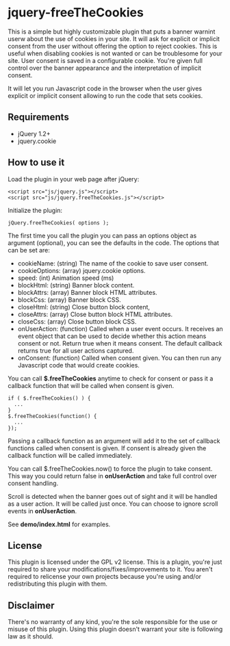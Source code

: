 jquery-freeTheCookies
=====================

This is a simple but highly customizable plugin that puts a banner warnint userw about the use of cookies in your site. It will ask for explicit or implicit consent from the user without offering the option to reject cookies. This is useful when disabling cookies is not wanted or can be troublesome for your site. User consent is saved in a configurable cookie. You're given full control over the banner appearance and the interpretation of implicit consent.

It will let you run Javascript code in the browser when the user gives explicit or implicit consent allowing to run the code that sets cookies.

Requirements
------------

  + jQuery 1.2+
  + jquery.cookie

How to use it
-------------

Load the plugin in your web page after jQuery:
```
<script src="js/jquery.js"></script>
<script src="js/jquery.freeTheCookies.js"></script>
```

Initialize the plugin:
```
jQuery.freeTheCookies( options );
```

The first time you call the plugin you can pass an options object as argument (optional), you can see the defaults in the code. The options that can be set are:

  + cookieName: (string) The name of the cookie to save user consent.
  + cookieOptions: (array) jquery.cookie options.
  + speed: (int) Animation speed (ms)
  + blockHtml: (string) Banner block content.
  + blockAttrs: (array) Banner block HTML attributes.
  + blockCss: (array) Banner block CSS.
  + closeHtml: (string) Close button block content,
  + closeAttrs: (array) Close button block HTML attributes.
  + closeCss: (array) Close button block CSS.
  + onUserAction: (function) Called when a user event occurs. It receives an event object that can be used to decide whether this action means consent or not. Return true when it means consent. The default callback returns true for all user actions captured.
  + onConsent: (function) Called when consent given. You can then run any Javascript code that would create cookies.

You can call __$.freeTheCookies__ anytime to check for consent or pass it a callback function that will be called when consent is given.
```
if ( $.freeTheCookies() ) {
  ...
}
$.freeTheCookies(function() {
  ...
});
```

Passing a callback function as an argument will add it to the set of callback functions called when consent is given. If consent is already given the callback function will be called immediately.

You can call $.freeTheCookies.now() to force the plugin to take consent. This way you could return false in __onUserAction__ and take full control over consent handling.

Scroll is detected when the banner goes out of sight and it will be handled as a user action. It will be called just once. You can choose to ignore scroll events in __onUserAction__.

See __demo/index.html__ for examples.

License
-------

This plugin is licensed under the GPL v2 license. This is a plugin, you're just required to share your modifications/fixes/improvements to it. You aren't required to relicense your own projects because you're using and/or redistributing this plugin with them.

Disclaimer
----------

There's no warranty of any kind, you're the sole responsible for the use or misuse of this plugin. Using this plugin doesn't warrant your site is following law as it should.
